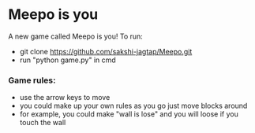 # Meepo is you
A new game called Meepo is you!
To run:

- git clone https://github.com/sakshi-jagtap/Meepo.git
- run "python game.py" in cmd

### Game rules:
- use the arrow keys to move 
- you could make up your own rules as you go just move blocks around
- for example, you could make "wall is lose" and you will loose if you touch the wall
